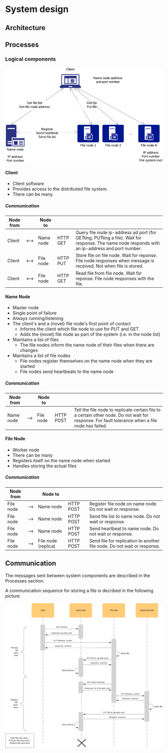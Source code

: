 # System design

## Architecture

## Processes

### Logical components

![System overview](./diagram1.png)
<!--https://www.lucidchart.com/documents/edit/c57d43b0-ede6-4ecb-a284-c0ca66047a74-->

#### Client

* Client software
* Provides access to the distributed file system. 
* There can be many.

##### Communication

| Node from | | Node to | | |
| --- | --- | --- | --- | --- |
| Client | <--> | Name node | HTTP GET | Query file node ip-address ad port (for GETting, PUTting a file). Wait for response. The name node responds with an ip-address and port number. |
| Client | <--> | File node | HTTP PUT | Store file on file node. Wait for reponse. File node responses when message is received. Not when file is stored. |
| Client | <--> | File node | HTTP GET |  Read file from file node. Wait for reponse. File node responses with the file. |

#### Name Node

* Master node
* Single point of failure
* Always running/listening
* The client's and a (novel) file node's first point of contact
    * Informs the client which file node to use for PUT and GET
    * Adds the (novel) file node as part of the system (i.e. in the node list)
* Maintains a list of files
    * The file nodes inform the name node of their files when there are changes
* Maintains a list of file nodes
    * File nodes register themselves on the name node when they are started
    * File nodes send heartbeats to the name node

##### Communication

| Node from | | Node to | | |
| --- | --- | --- | --- | --- |
| Name node | --> | File node | HTTP POST | Tell the file node to replicate certain file to a certain other node. Do not wait for response. For fault tolerance when a file node has failed. |

#### File Node

* Worker node
* There can be many
* Registers itself on the name node when started
* Handles storing the actual files


##### Communication

| Node from | | Node to | | |
| --- | --- | --- | --- | --- |
| File node | --> | Name node | HTTP POST | Register file node on name node. Do not wait or response. |
| File node | --> | Name node | HTTP POST | Send file list to name node. Do not wait or response. |
| File node | --> | Name node | HTTP POST | Send heartbeat to name node. Do not wait or response. |
| File node | --> | File node (replica) | HTTP POST | Send file for replication to another file node. Do not wait or response. |

## Communication

The messages sent between system components are described in the Processes section.

A communication sequence for storing a file is decribed in the following picture.

![Sequence diagram for storing a file](./sequence1.png)
<!--https://www.lucidchart.com/documents/edit/66b3bccc-280f-48a8-b0be-1ba4f7274a9b-->




